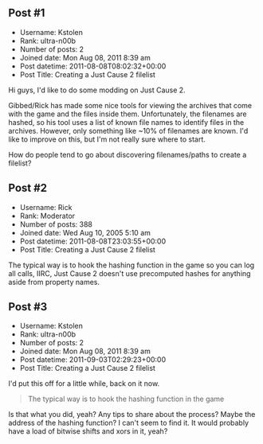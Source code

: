 ## Post #1
- Username: Kstolen
- Rank: ultra-n00b
- Number of posts: 2
- Joined date: Mon Aug 08, 2011 8:39 am
- Post datetime: 2011-08-08T08:02:32+00:00
- Post Title: Creating a Just Cause 2 filelist

Hi guys, I'd like to do some modding on Just Cause 2. 

Gibbed/Rick has made some nice tools for viewing the archives that come with the game and the files inside them.
Unfortunately, the filenames are hashed, so his tool uses a list of known file names to identify files in the archives. 
However, only something like ~10% of filenames are known. I'd like to improve on this, but I'm not really sure where to start.

How do people tend to go about discovering filenames/paths to create a filelist?
## Post #2
- Username: Rick
- Rank: Moderator
- Number of posts: 388
- Joined date: Wed Aug 10, 2005 5:10 am
- Post datetime: 2011-08-08T23:03:55+00:00
- Post Title: Creating a Just Cause 2 filelist

The typical way is to hook the hashing function in the game so you can log all calls, IIRC, Just Cause 2 doesn't use precomputed hashes for anything aside from property names.
## Post #3
- Username: Kstolen
- Rank: ultra-n00b
- Number of posts: 2
- Joined date: Mon Aug 08, 2011 8:39 am
- Post datetime: 2011-09-03T02:29:23+00:00
- Post Title: Creating a Just Cause 2 filelist

I'd put this off for a little while, back on it now. 

> The typical way is to hook the hashing function in the game

Is that what you did, yeah? Any tips to share about the process? Maybe the address of the hashing function? I can't seem to find it. It would probably have a load of bitwise shifts and xors in it, yeah?
